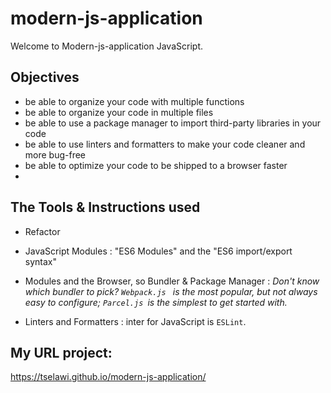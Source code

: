 # modern-js-application

Welcome to Modern-js-application JavaScript.

## Objectives

- be able to organize your code with multiple functions
- be able to organize your code in multiple files
- be able to use a package manager to import third-party libraries in your code
- be able to use linters and formatters to make your code cleaner and more bug-free
- be able to optimize your code to be shipped to a browser faster
- 
## The Tools & Instructions used
 * Refactor
 * JavaScript Modules : "ES6 Modules" and the "ES6 import/export syntax"
 * Modules and the Browser, so Bundler & Package Manager :
_Don't know which bundler to pick?
```Webpack.js ``` is the most popular, but not always easy to configure;
```Parcel.js ```is the simplest to get started with._

 * Linters and Formatters : inter for JavaScript is ```ESLint```.

 ## My URL project:
 https://tselawi.github.io/modern-js-application/